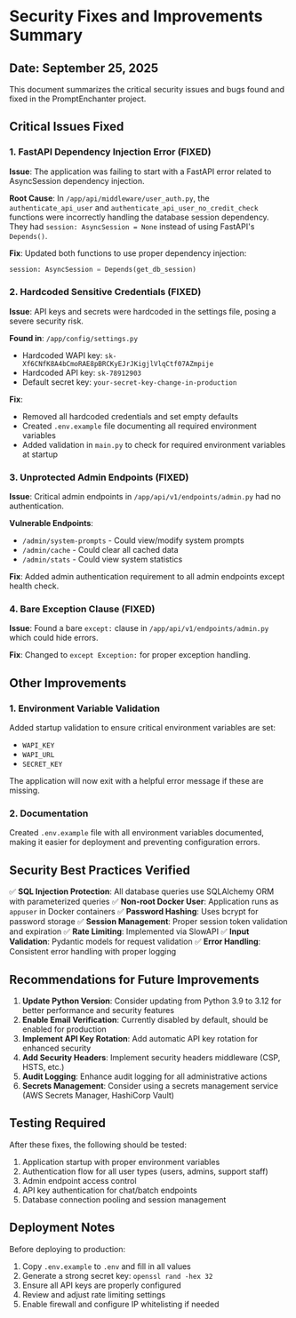 # Security Fixes and Improvements Summary

## Date: September 25, 2025

This document summarizes the critical security issues and bugs found and fixed in the PromptEnchanter project.

## Critical Issues Fixed

### 1. FastAPI Dependency Injection Error (FIXED)
**Issue**: The application was failing to start with a FastAPI error related to AsyncSession dependency injection.

**Root Cause**: In `/app/api/middleware/user_auth.py`, the `authenticate_api_user` and `authenticate_api_user_no_credit_check` functions were incorrectly handling the database session dependency. They had `session: AsyncSession = None` instead of using FastAPI's `Depends()`.

**Fix**: Updated both functions to use proper dependency injection:
```python
session: AsyncSession = Depends(get_db_session)
```

### 2. Hardcoded Sensitive Credentials (FIXED)
**Issue**: API keys and secrets were hardcoded in the settings file, posing a severe security risk.

**Found in**: `/app/config/settings.py`
- Hardcoded WAPI key: `sk-Xf6CNfK8A4bCmoRAE8pBRCKyEJrJKigjlVlqCtf07AZmpije`
- Hardcoded API key: `sk-78912903`
- Default secret key: `your-secret-key-change-in-production`

**Fix**: 
- Removed all hardcoded credentials and set empty defaults
- Created `.env.example` file documenting all required environment variables
- Added validation in `main.py` to check for required environment variables at startup

### 3. Unprotected Admin Endpoints (FIXED)
**Issue**: Critical admin endpoints in `/app/api/v1/endpoints/admin.py` had no authentication.

**Vulnerable Endpoints**:
- `/admin/system-prompts` - Could view/modify system prompts
- `/admin/cache` - Could clear all cached data
- `/admin/stats` - Could view system statistics

**Fix**: Added admin authentication requirement to all admin endpoints except health check.

### 4. Bare Exception Clause (FIXED)
**Issue**: Found a bare `except:` clause in `/app/api/v1/endpoints/admin.py` which could hide errors.

**Fix**: Changed to `except Exception:` for proper exception handling.

## Other Improvements

### 1. Environment Variable Validation
Added startup validation to ensure critical environment variables are set:
- `WAPI_KEY`
- `WAPI_URL`
- `SECRET_KEY`

The application will now exit with a helpful error message if these are missing.

### 2. Documentation
Created `.env.example` file with all environment variables documented, making it easier for deployment and preventing configuration errors.

## Security Best Practices Verified

✅ **SQL Injection Protection**: All database queries use SQLAlchemy ORM with parameterized queries
✅ **Non-root Docker User**: Application runs as `appuser` in Docker containers
✅ **Password Hashing**: Uses bcrypt for password storage
✅ **Session Management**: Proper session token validation and expiration
✅ **Rate Limiting**: Implemented via SlowAPI
✅ **Input Validation**: Pydantic models for request validation
✅ **Error Handling**: Consistent error handling with proper logging

## Recommendations for Future Improvements

1. **Update Python Version**: Consider updating from Python 3.9 to 3.12 for better performance and security features
2. **Enable Email Verification**: Currently disabled by default, should be enabled for production
3. **Implement API Key Rotation**: Add automatic API key rotation for enhanced security
4. **Add Security Headers**: Implement security headers middleware (CSP, HSTS, etc.)
5. **Audit Logging**: Enhance audit logging for all administrative actions
6. **Secrets Management**: Consider using a secrets management service (AWS Secrets Manager, HashiCorp Vault)

## Testing Required

After these fixes, the following should be tested:
1. Application startup with proper environment variables
2. Authentication flow for all user types (users, admins, support staff)
3. Admin endpoint access control
4. API key authentication for chat/batch endpoints
5. Database connection pooling and session management

## Deployment Notes

Before deploying to production:
1. Copy `.env.example` to `.env` and fill in all values
2. Generate a strong secret key: `openssl rand -hex 32`
3. Ensure all API keys are properly configured
4. Review and adjust rate limiting settings
5. Enable firewall and configure IP whitelisting if needed